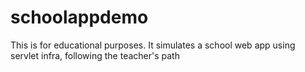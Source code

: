 # schoolappdemo
This is for educational purposes. It simulates a school web app using servlet infra, following the teacher's path
